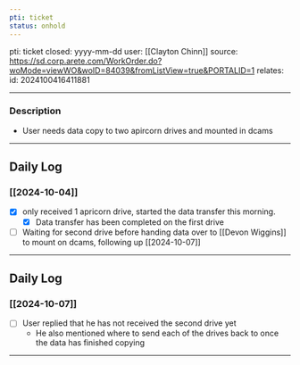 ```yaml
---
pti: ticket
status: onhold
---
```

pti: ticket 
closed: yyyy-mm-dd
user: [[Clayton Chinn]]
source: https://sd.corp.arete.com/WorkOrder.do?woMode=viewWO&woID=84039&fromListView=true&PORTALID=1
relates: 
id: 2024100416411881

---
### Description
- User needs data copy to two apircorn drives and mounted in dcams
---
## Daily Log
### [[2024-10-04]]
- [x] only received 1 apricorn drive, started the data transfer this morning.
	- [x] Data transfer has been completed on the first drive
- [ ] Waiting for second drive before handing data over to [[Devon Wiggins]] to mount on dcams, following up [[2024-10-07]]
---
## Daily Log
### [[2024-10-07]]
- [ ] User replied that he has not received the second drive yet
	- He also mentioned where to send each of the drives back to once the data has finished copying
---